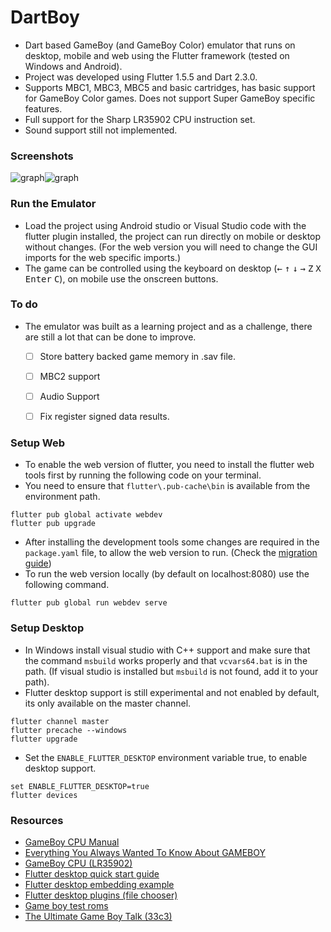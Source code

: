 # DartBoy

- Dart based GameBoy (and GameBoy Color) emulator that runs on desktop, mobile and web using the Flutter framework (tested on Windows and Android).
- Project was developed using Flutter 1.5.5 and Dart 2.3.0.
- Supports MBC1, MBC3, MBC5 and basic cartridges, has basic support for GameBoy Color games. Does not support Super GameBoy specific features.
- Full support for the Sharp LR35902 CPU instruction set.
- Sound support still not implemented.




### Screenshots

![graph](https://raw.githubusercontent.com/tentone/dartboy/master/readme/pokemon.png)![graph](https://raw.githubusercontent.com/tentone/dartboy/master/readme/tetris.png)



### Run the Emulator

- Load the project using Android studio or Visual Studio code with the flutter plugin installed, the project can run directly on mobile or desktop without changes. (For the web version you will need to change the GUI imports for the web specific imports.)
- The game can be controlled using the keyboard on desktop (<kbd>&larr;</kbd> <kbd>&uarr;</kbd> <kbd>&darr;</kbd> <kbd>&rarr;</kbd> <kbd>Z</kbd> <kbd>X</kbd> <kbd>Enter</kbd> <kbd>C</kbd>), on mobile use the onscreen buttons.



### To do

- The emulator was built as a learning project and as a challenge, there are still a lot that can be done to improve.
  - [ ] Store battery backed game memory in .sav file.
  - [ ] MBC2 support
  - [ ] Audio Support
  - [ ] Fix register signed data results.

  

### Setup Web

- To enable the web version of flutter, you need to install the flutter web tools first by running the following code on your terminal. 
- You need to ensure that `flutter\.pub-cache\bin`  is available from the environment path.

```
flutter pub global activate webdev
flutter pub upgrade
```

- After installing the development tools some changes are required in the `package.yaml` file, to allow the web version to run. (Check the [migration guide](https://github.com/flutter/flutter_web/blob/master/docs/migration_guide.md))
- To run the web version locally (by default on localhost:8080) use the following command.

```
flutter pub global run webdev serve
```



### Setup Desktop

- In Windows install visual studio with C++ support and make sure that the command `msbuild` works properly and that `vcvars64.bat` is in the path. (If visual studio is installed but `msbuild` is not found, add it to your path).
- Flutter desktop support is still experimental and not enabled by default, its only available on the master channel.

```
flutter channel master
flutter precache --windows
flutter upgrade
```

- Set the `ENABLE_FLUTTER_DESKTOP` environment variable true, to enable desktop support.

```
set ENABLE_FLUTTER_DESKTOP=true
flutter devices
```



### Resources

- [GameBoy CPU Manual](http://marc.rawer.de/Gameboy/Docs/GBCPUman.pdf)
- [Everything You Always Wanted To Know About GAMEBOY](http://bgb.bircd.org/pandocs.htm)
- [GameBoy CPU (LR35902)](http://www.pastraiser.com/cpu/gameboy/gameboy_opcodes.html)
- [Flutter desktop quick start guide](https://github.com/google/flutter-desktop-embedding/blob/master/Quick-Start.md)
- [Flutter desktop embedding example](https://github.com/google/flutter-desktop-embedding)
- [Flutter desktop plugins (file chooser)](https://github.com/google/flutter-desktop-embedding/tree/master/plugins)
- [Game boy test roms](https://github.com/retrio/gb-test-roms)
- [The Ultimate Game Boy Talk (33c3)](https://www.youtube.com/watch?v=HyzD8pNlpwI)

